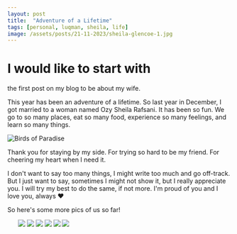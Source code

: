 ```yaml
---
layout: post
title:  "Adventure of a Lifetime"
tags: [personal, luqman, sheila, life]
image: /assets/posts/21-11-2023/sheila-glencoe-1.jpg
---
```


# I would like to start with
the first post on my blog to be about my wife.

This year has been an adventure of a lifetime. So last year in December, I got married to a woman named Ozy Sheila Rafsani. It has been so fun. We go to so many places, eat so many food, experience so many feelings, and learn so many things.

<img src="/assets/posts/21-11-2023/birds-of-paradise.jpg" alt="Birds of Paradise" style="max-height: 50vh"/>

Thank you for staying by my side. For trying so hard to be my friend. For cheering my heart when I need it.

I don't want to say too many things, I might write too much and go off-track. But I just want to say, sometimes I might not show it, but I really appreciate you. I will try my best to do the same, if not more. I'm proud of you and I love you, always ❤️

So here's some more pics of us so far!

<div class="row">
    <ul>
        <img src="/assets/posts/21-11-2023/sheluq-lon-1.jpg" style="max-height: 50vh;"/>
        <img src="/assets/posts/21-11-2023/sheluq-lon-2.jpg" style="max-height: 50vh"/>
        <img src="/assets/posts/21-11-2023/sheluq-pik-1.jpg" style="max-height: 50vh"/>
        <img src="/assets/posts/21-11-2023/sheluq-pik-2.jpg" style="max-height: 40vh"/>
        <img src="/assets/posts/21-11-2023/sheluq-solo-1.jpg" style="max-height: 40vh"/>
        <img src="/assets/posts/21-11-2023/sheluq-gbtb-1.jpg" style="max-height: 40vh"/>
    </ul>
</div>
